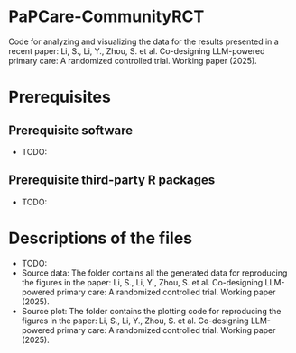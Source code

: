 # PaPCare-CommunityRCT
Code for analyzing and visualizing the data for the results presented in a recent paper: Li, S., Li, Y., Zhou, S. et al. Co-designing LLM-powered primary care: A randomized controlled trial. Working paper (2025). 

# Prerequisites
## Prerequisite software 
* TODO:
## Prerequisite third-party R packages
* TODO:
# Descriptions of the files
* TODO:
* Source data: The folder contains all the generated data for reproducing the figures in the paper: Li, S., Li, Y., Zhou, S. et al. Co-designing LLM-powered primary care: A randomized controlled trial. Working paper (2025). 
* Source plot: The folder contains the plotting code for reproducing the figures in the paper: Li, S., Li, Y., Zhou, S. et al. Co-designing LLM-powered primary care: A randomized controlled trial. Working paper (2025). 
